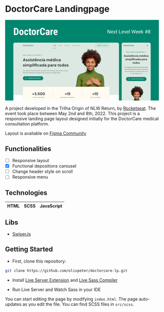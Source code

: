 # DoctorCare Landingpage

![](https://raw.githubusercontent.com/olivpeter/doctorcare-lp/main/public/og_Image_1200x630.jpg)

A project developed in the Trilha Origin of NLW Return, by [Rocketseat](https://www.rocketseat.com.br/). The event took place between May 2nd and 8th, 2022.
This project is a responsive landing page layout designed initially for the DoctorCare medical consultation platform.

Layout is avaliable on [Figma Community](https://www.figma.com/community/file/1102912263666619803/doctorcare)

## Functionalities

- [ ] Responsive layout
- [x] Functional depositions carousel
- [ ] Change header style on scroll
- [ ] Responsive menu

## Technologies

| HTML | SCSS | JavaScript |
| ---- | ---- | ---------- |

## Libs

- [SwiperJs](https://swiperjs.com/get-started)

## Getting Started

- First, clone this repository:

```bash
git clone https://github.com/olivpeter/doctorcare-lp.git
```

- Install [Live Server Extension](https://marketplace.visualstudio.com/items?itemName=ritwickdey.LiveServer) and [Live Sass Compiler](https://marketplace.visualstudio.com/items?itemName=glenn2223.live-sass)

- Run Live Server and Watch Sass in your IDE

You can start editing the page by modifying `index.html`. The page auto-updates as you edit the file.
You can find SCSS files in `src/scss`.
